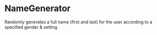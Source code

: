 # NameGenerator
Randomly generates a full name (first and last) for the user according to a specified gender &amp; setting
